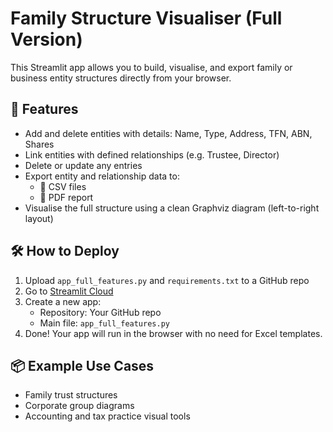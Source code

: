 # Family Structure Visualiser (Full Version)

This Streamlit app allows you to build, visualise, and export family or business entity structures directly from your browser.

## 🚀 Features

- Add and delete entities with details: Name, Type, Address, TFN, ABN, Shares
- Link entities with defined relationships (e.g. Trustee, Director)
- Delete or update any entries
- Export entity and relationship data to:
  - 📄 CSV files
  - 📄 PDF report
- Visualise the full structure using a clean Graphviz diagram (left-to-right layout)

## 🛠️ How to Deploy

1. Upload `app_full_features.py` and `requirements.txt` to a GitHub repo
2. Go to [Streamlit Cloud](https://streamlit.io/cloud)
3. Create a new app:
   - Repository: Your GitHub repo
   - Main file: `app_full_features.py`
4. Done! Your app will run in the browser with no need for Excel templates.

## 📦 Example Use Cases

- Family trust structures
- Corporate group diagrams
- Accounting and tax practice visual tools
